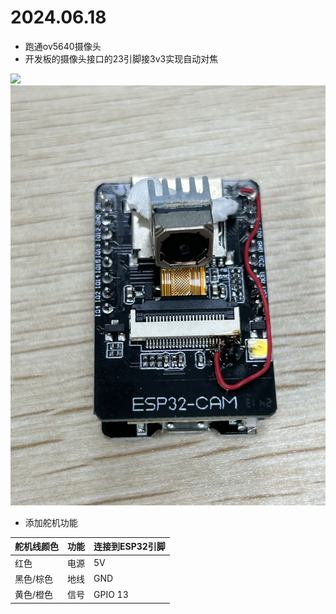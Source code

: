 # 2024.06.18

* 跑通ov5640摄像头
* 开发板的摄像头接口的23引脚接3v3实现自动对焦

![](../../../../run/user/1000/doc/86396f06/1.png)![1718693706498](image/readme/1718693706498.png)

* 添加舵机功能

| 舵机线颜色 | 功能 | 连接到ESP32引脚 |
| ---------- | ---- | --------------- |
| 红色       | 电源 | 5V              |
| 黑色/棕色  | 地线 | GND             |
| 黄色/橙色  | 信号 | GPIO 13         |
